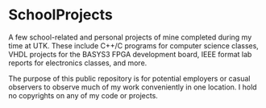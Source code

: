 # SchoolProjects
A few school-related and personal projects of mine completed during my time at UTK. These include C++/C programs for computer science classes, VHDL projects for the BASYS3 FPGA development board, IEEE format lab reports for electronics classes, and more.

The purpose of this public repository is for potential employers or casual observers to observe much of my work conveniently in one location. I hold no copyrights on any of my code or projects.
